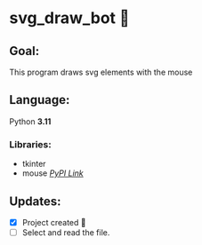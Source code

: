 # svg_draw_bot :robot:

## Goal:
This program draws svg elements with the mouse 

## Language:
Python **3.11**

### Libraries:
- tkinter
- mouse [*PyPI Link*](https://pypi.org/project/mouse/)

## Updates:
- [x] Project created :tada:
- [ ] Select and read the file.
